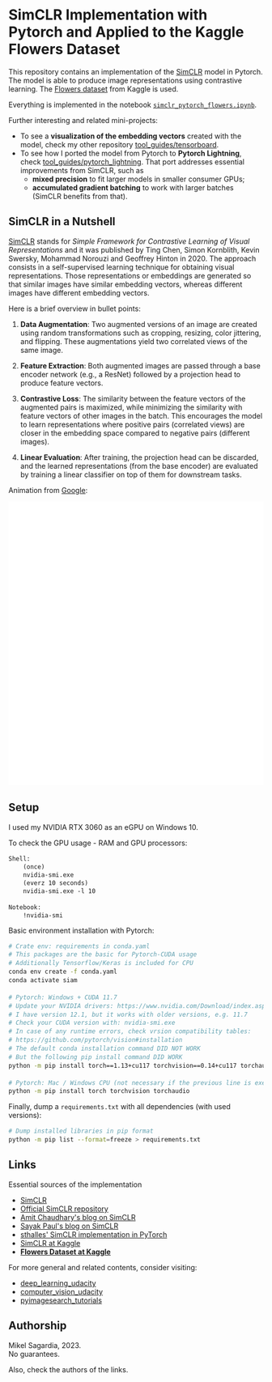 # SimCLR Implementation with Pytorch and Applied to the Kaggle Flowers Dataset

This repository contains an implementation of the [SimCLR](https://arxiv.org/abs/2002.05709) model in Pytorch. The model is able to produce image representations using contrastive learning. The [Flowers dataset](https://www.kaggle.com/datasets/imsparsh/flowers-dataset) from Kaggle is used.

Everything is implemented in the notebook [`simclr_pytorch_flowers.ipynb`](./simclr_pytorch_flowers.ipynb).

Further interesting and related mini-projects:

- To see a **visualization of the embedding vectors** created with the model, check my other repository [tool_guides/tensorboard](https://github.com/mxagar/tool_guides/tree/master/tensorboard).
- To see how I ported the model from Pytorch to **Pytorch Lightning**, check [tool_guides/pytorch_lightning](https://github.com/mxagar/tool_guides/tree/master/pytorch_lightning). That port addresses essential improvements from SimCLR, such as
	- **mixed precision** to fit larger models in smaller consumer GPUs;
	- **accumulated gradient batching** to work with larger batches (SimCLR benefits from that).

## SimCLR in a Nutshell

[SimCLR](https://arxiv.org/abs/2002.05709) stands for *Simple Framework for Contrastive Learning of Visual Representations* and it was published by Ting Chen, Simon Kornblith, Kevin Swersky, Mohammad Norouzi and Geoffrey Hinton in 2020. The approach consists in a self-supervised learning technique for obtaining visual representations. Those representations or embeddings are generated so that similar images have similar embedding vectors, whereas different images have different embedding vectors.

Here is a brief overview in bullet points:

1. **Data Augmentation**: Two augmented versions of an image are created using random transformations such as cropping, resizing, color jittering, and flipping. These augmentations yield two correlated views of the same image.

2. **Feature Extraction**: Both augmented images are passed through a base encoder network (e.g., a ResNet) followed by a projection head to produce feature vectors.

3. **Contrastive Loss**: The similarity between the feature vectors of the augmented pairs is maximized, while minimizing the similarity with feature vectors of other images in the batch. This encourages the model to learn representations where positive pairs (correlated views) are closer in the embedding space compared to negative pairs (different images).

4. **Linear Evaluation**: After training, the projection head can be discarded, and the learned representations (from the base encoder) are evaluated by training a linear classifier on top of them for downstream tasks.

Animation from [Google](https://github.com/google-research/simclr):

![SimCLR](./assets/sim_clr_google.gif)

## Setup

I used my NVIDIA RTX 3060 as an eGPU on Windows 10.

To check the GPU usage - RAM and GPU processors:
	
	Shell:
		(once)
		nvidia-smi.exe
		(everz 10 seconds)
		nvidia-smi.exe -l 10

	Notebook:
		!nvidia-smi

Basic environment installation with Pytorch:

```bash
# Crate env: requirements in conda.yaml
# This packages are the basic for Pytorch-CUDA usage
# Additionally Tensorflow/Keras is included for CPU
conda env create -f conda.yaml
conda activate siam

# Pytorch: Windows + CUDA 11.7
# Update your NVIDIA drivers: https://www.nvidia.com/Download/index.aspx
# I have version 12.1, but it works with older versions, e.g. 11.7
# Check your CUDA version with: nvidia-smi.exe
# In case of any runtime errors, check vrsion compatibility tables:
# https://github.com/pytorch/vision#installation
# The default conda installation command DID NOT WORK
# But the following pip install command DID WORK
python -m pip install torch==1.13+cu117 torchvision==0.14+cu117 torchaudio torchtext==0.14 --index-url https://download.pytorch.org/whl/cu117

# Pytorch: Mac / Windows CPU (not necessary if the previous line is executed)
python -m pip install torch torchvision torchaudio
```

Finally, dump a `requirements.txt` with all dependencies (with used versions):

```bash
# Dump installed libraries in pip format
python -m pip list --format=freeze > requirements.txt
```

## Links

Essential sources of the implementation

- [SimCLR](https://arxiv.org/abs/2002.05709)
- [Official SimCLR repository](https://github.com/google-research/simclr)
- [Amit Chaudhary's blog on SimCLR](https://amitness.com/2020/03/illustrated-simclr/)
- [Sayak Paul's blog on SimCLR](https://wandb.ai/sayakpaul/simclr/reports/Towards-Self-Supervised-Image-Understanding-with-SimCLR--VmlldzoxMDI5NDM)
- [sthalles' SimCLR implementation in PyTorch](https://github.com/sthalles/SimCLR)
- [SimCLR at Kaggle](https://www.kaggle.com/code/aritrag/simclr)
- [**Flowers Dataset at Kaggle**](https://www.kaggle.com/datasets/imsparsh/flowers-dataset)

For more general and related contents, consider visiting:

- [deep_learning_udacity](https://github.com/mxagar/deep_learning_udacity)
- [computer_vision_udacity](https://github.com/mxagar/computer_vision_udacity)
- [pyimagesearch_tutorials](https://github.com/mxagar/pyimagesearch_tutorials)

## Authorship

Mikel Sagardia, 2023.  
No guarantees.

Also, check the authors of the links.
